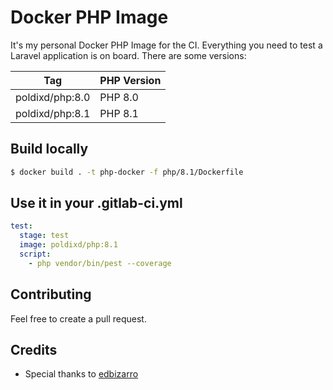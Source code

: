 # Docker PHP Image

It's my personal Docker PHP Image for the CI. Everything you need to test a Laravel application is on board. There are some versions:

| Tag             | PHP Version |
| --------------- | ----------- |
| poldixd/php:8.0 | PHP 8.0     |
| poldixd/php:8.1 | PHP 8.1     |

## Build locally

```bash
$ docker build . -t php-docker -f php/8.1/Dockerfile
```

## Use it in your .gitlab-ci.yml

```yml
test:
  stage: test
  image: poldixd/php:8.1
  script:
    - php vendor/bin/pest --coverage
```

## Contributing

Feel free to create a pull request.

## Credits

- Special thanks to [edbizarro](https://github.com/edbizarro)